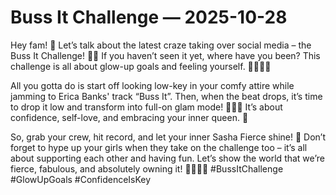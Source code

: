 # Buss It Challenge — 2025-10-28

Hey fam! 🌟 Let’s talk about the latest craze taking over social media – the Buss It Challenge! 🍑🔥 If you haven’t seen it yet, where have you been? This challenge is all about glow-up goals and feeling yourself. 💃🏽💅🏻

All you gotta do is start off looking low-key in your comfy attire while jamming to Erica Banks' track “Buss It”. Then, when the beat drops, it’s time to drop it low and transform into full-on glam mode! 💃🏼✨ It’s about confidence, self-love, and embracing your inner queen. 👑

So, grab your crew, hit record, and let your inner Sasha Fierce shine! 🌟 Don’t forget to hype up your girls when they take on the challenge too – it’s all about supporting each other and having fun. Let’s show the world that we’re fierce, fabulous, and absolutely owning it! 💁🏽‍♀️💖 #BussItChallenge #GlowUpGoals #ConfidenceIsKey